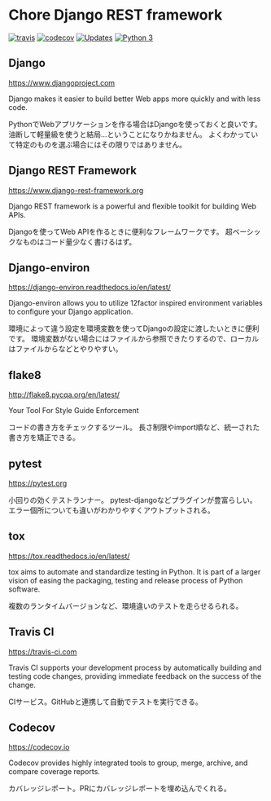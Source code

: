 # Chore Django REST framework

[![travis](https://travis-ci.com/tsuyukimakoto/chore_drf.svg?branch=master)](https://travis-ci.com/tsuyukimakoto/chore_drf) [![codecov](https://codecov.io/gh/tsuyukimakoto/chore_drf/branch/master/graph/badge.svg)](https://codecov.io/gh/tsuyukimakoto/chore_drf) [![Updates](https://pyup.io/repos/github/tsuyukimakoto/chore_drf/shield.svg)](https://pyup.io/repos/github/tsuyukimakoto/chore_drf/) [![Python 3](https://pyup.io/repos/github/tsuyukimakoto/chore_drf/python-3-shield.svg)](https://pyup.io/repos/github/tsuyukimakoto/chore_drf/)

Django
-----------------------------------

https://www.djangoproject.com

Django makes it easier to build better Web apps more quickly and with less code.

PythonでWebアプリケーションを作る場合はDjangoを使っておくと良いです。
油断して軽量級を使うと結局…ということになりかねません。
よくわかっていて特定のものを選ぶ場合にはその限りではありません。

Django REST Framework
-----------------------------------

https://www.django-rest-framework.org

Django REST framework is a powerful and flexible toolkit for building Web APIs.

Djangoを使ってWeb APIを作るときに便利なフレームワークです。
超ベーシックなものはコード量少なく書けるはず。

Django-environ
-----------------------------------

https://django-environ.readthedocs.io/en/latest/

Django-environ allows you to utilize 12factor inspired environment variables to configure your Django application.

環境によって違う設定を環境変数を使ってDjangoの設定に渡したいときに便利です。
環境変数がない場合にはファイルから参照できたりするので、ローカルはファイルからなどとやりやすい。

flake8
-----------------------------------

http://flake8.pycqa.org/en/latest/

Your Tool For Style Guide Enforcement

コードの書き方をチェックするツール。
長さ制限やimport順など、統一された書き方を矯正できる。

pytest
-----------------------------------

https://pytest.org

小回りの効くテストランナー。
pytest-djangoなどプラグインが豊富らしい。
エラー個所についても違いがわかりやすくアウトプットされる。

tox
-----------------------------------

https://tox.readthedocs.io/en/latest/

tox aims to automate and standardize testing in Python. It is part of a larger vision of easing the packaging, testing and release process of Python software.

複数のランタイムバージョンなど、環境違いのテストを走らせるられる。

Travis CI
-----------------------------------

https://travis-ci.com

Travis CI supports your development process by automatically building and testing code changes, providing immediate feedback on the success of the change.

CIサービス。GitHubと連携して自動でテストを実行できる。

Codecov
-----------------------------------

https://codecov.io

Codecov provides highly integrated tools to group, merge, archive, and compare coverage reports.

カバレッジレポート。PRにカバレッジレポートを埋め込んでくれる。
